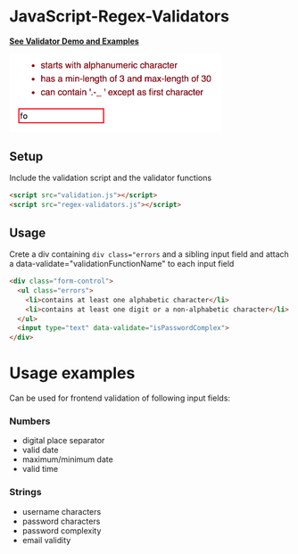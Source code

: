 # JavaScript-Regex-Validators

<a href="https://jannicz.github.io/regex-validators/">
  <strong>See Validator Demo and Examples</strong>
</a>

<p>
  <img src="example.png" width="380" alt=""/>
</p>

## Setup
Include the validation script and the validator functions
```html
<script src="validation.js"></script>
<script src="regex-validators.js"></script>
```

## Usage

Crete a div containing `div class="errors` and a sibling input field and attach a data-validate="validationFunctionName" to each input field

```html
<div class="form-control">	
  <ul class="errors">
    <li>contains at least one alphabetic character</li>
    <li>contains at least one digit or a non-alphabetic character</li>
  </ul>
  <input type="text" data-validate="isPasswordComplex">
</div>
```

# Usage examples

Can be used for frontend validation of following input fields:

### Numbers
- digital place separator
- valid date
- maximum/minimum date
- valid time

### Strings
- username characters
- password characters
- password complexity
- email validity
